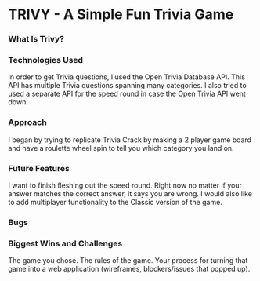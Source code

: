 # TRIVY - A Simple Fun Trivia Game

### What Is Trivy?

### Technologies Used
In order to get Trivia questions, I used the Open Trivia Database API. This API has multiple Trivia questions spanning many categories. I also tried to used a separate API for the speed round in case the Open Trivia API went down.

### Approach
I began by trying to replicate Trivia Crack by making a 2 player game board and have a roulette wheel spin to tell you which category you land on.

### Future Features
I want to finish fleshing out the speed round. Right now no matter if your answer matches the correct answer, it says you are wrong. I would also like to add multiplayer functionality to the Classic version of the game.

### Bugs

### Biggest Wins and Challenges


The game you chose.
The rules of the game.
Your process for turning that game into a web application (wireframes, blockers/issues that popped up).
